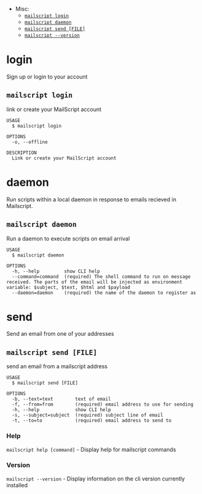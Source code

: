 
- Misc:
  - [`mailscript login`](#login)
  - [`mailscript daemon`](#daemon)
  - [`mailscript send [FILE]`](#send)
  - [`mailscript --version`](#version)

# login

Sign up or login to your account

## `mailscript login`

link or create your MailScript account

```
USAGE
  $ mailscript login

OPTIONS
  -o, --offline

DESCRIPTION
  Link or create your MailScript account
```

# daemon

Run scripts within a local daemon in response to emails recieved in Mailscript.

## `mailscript daemon`

Run a daemon to execute scripts on email arrival

```
USAGE
  $ mailscript daemon

OPTIONS
  -h, --help         show CLI help
  --command=command  (required) The shell command to run on message received. The parts of the email will be injected as environment variable: $subject, $text, $html and $payload
  --daemon=daemon    (required) the name of the daemon to register as
```
# send

Send an email from one of your addresses

## `mailscript send [FILE]`

send an email from a mailscript address

```
USAGE
  $ mailscript send [FILE]

OPTIONS
  -b, --text=text        text of email
  -f, --from=from        (required) email address to use for sending
  -h, --help             show CLI help
  -s, --subject=subject  (required) subject line of email
  -t, --to=to            (required) email address to send to
```

### Help

`mailscript help [command]` - Display help for mailscript commands

### Version

`mailscript --version` - Display information on the cli version currently installed
